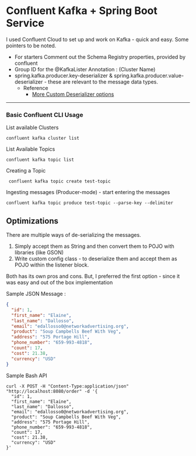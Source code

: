 # Confluent Kafka + Spring Boot Service

I used Confluent Cloud to set up and work on Kafka - quick and easy. Some pointers to be noted.

- For starters Comment out the Schema Registry properties, provided by confluent
- Group ID for the @KafkaLister Annotation : (Cluster Name)
- spring.kafka.producer.key-deserializer & spring.kafka.producer.value-deserializer - these are relevant to the message
  data types.
    - Reference
      - [More Custom Deserializer options](https://docs.spring.io/spring-boot/docs/current/reference/htmlsingle/#web.servlet.spring-mvc.json)

---

### Basic Confluent CLI Usage

List available Clusters

```shell
confluent kafka cluster list
```

List Available Topics

```shell
confluent kafka topic list
```

Creating a Topic

 ```shell
  confluent kafka topic create test-topic 
 ```

Ingesting messages (Producer-mode) - start entering the messages

```shell
confluent kafka topic produce test-topic --parse-key --delimiter
```

## Optimizations

There are multiple ways of de-serializing the messages.

1. Simply accept them as String and then convert them to POJO with libraries (like GSON)
2. Write custom config class - to deserialize them and accept them as POJO within the listener block.

Both has its own pros and cons. But, I preferred the first option - since it was easy and out of the box implementation

Sample JSON Message :

```json
{
  "id": 1,
  "first_name": "Elaine",
  "last_name": "Dallosso",
  "email": "edallosso0@networkadvertising.org",
  "product": "Soup Campbells Beef With Veg",
  "address": "575 Portage Hill",
  "phone_number": "659-993-4818",
  "count": 17,
  "cost": 21.38,
  "currency": "USD"
}
```

Sample Bash API 
``` shell
curl -X POST -H "Content-Type:application/json" "http://localhost:8080/order" -d '{
  "id": 1,
  "first_name": "Elaine",
  "last_name": "Dallosso",
  "email": "edallosso0@networkadvertising.org",
  "product": "Soup Campbells Beef With Veg",
  "address": "575 Portage Hill",
  "phone_number": "659-993-4818",
  "count": 17,
  "cost": 21.38,
  "currency": "USD"
}'
```